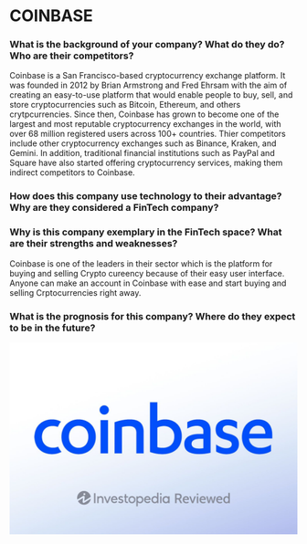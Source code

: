 # COINBASE

### What is the background of your company? What do they do? Who are their competitors?
Coinbase is a San Francisco-based cryptocurrency exchange platform. It was founded in 2012 by Brian Armstrong and Fred Ehrsam
with the aim of creating an easy-to-use platform that would enable people to buy, sell, and store cryptocurrencies such as Bitcoin, 
Ethereum, and others crytpcurrencies. Since then, Coinbase has grown to become one of the largest and most reputable cryptocurrency exchanges in the world, 
with over 68 million registered users across 100+ countries. Thier competitors include other cryptocurrency exchanges such as 
Binance, Kraken, and Gemini. In addition, traditional financial institutions such as PayPal and Square have also started offering 
cryptocurrency services, making them indirect competitors to Coinbase.

### How does this company use technology to their advantage? Why are they considered a FinTech company?

### Why is this company exemplary in the FinTech space? What are their strengths and weaknesses?
Coinbase is one of the leaders in their sector which is the platform for buying and selling Crypto cureency because of their easy user interface. Anyone can make an account in Coinbase with ease and start buying and selling Crptocurrencies right away.  

### What is the prognosis for this company? Where do they expect to be in the future?

![coinbase](coinbase.jpg) 
